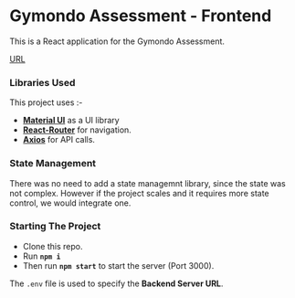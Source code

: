 # Gymondo Assessment - Frontend

This is a React application for the Gymondo Assessment.

[URL](http://localhost:3000)

### Libraries Used

This project uses :-
- **[Material UI](https://material-ui.com/)** as a UI library
- **[React-Router](https://reactrouter.com/)** for navigation.
- **[Axios](https://axios-http.com/)** for API calls.

### State Management

There was no need to add a state managemnt library, since the state was not complex. However if the project scales and it requires more state control, we would integrate one.

### Starting The Project

- Clone this repo.
- Run **`npm i`**
- Then run **`npm start`** to start the server (Port 3000).

The `.env` file is used to specify the **Backend Server URL**.